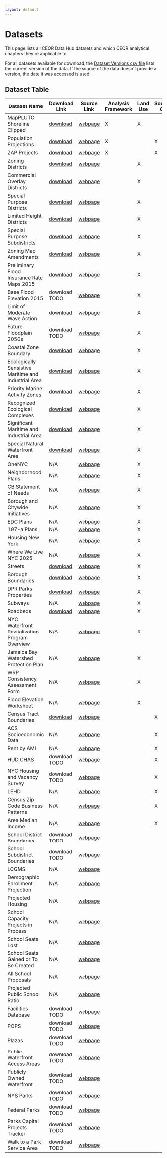 ```yaml
---
layout: default
---
```


# Datasets

This page lists all CEQR Data Hub datasets and which CEQR analytical chapters they're applicable to.

For all datasets available for download, the [Dataset Versions csv file](https://nyc3.digitaloceanspaces.com/ceqr-data-hub/latest/dataset_versions.csv) lists the current version of the data. If the source of the data doesn't provide a version, the date it was accessed is used.

## Dataset Table

| Dataset Name                                         | Download Link                                                                                                                 | Source Link                                                                                                                                         | Analysis Framework | Land Use | Socioeconomic Conditions | Community Facilities | Open Space |
| ---------------------------------------------------- | ----------------------------------------------------------------------------------------------------------------------------- | --------------------------------------------------------------------------------------------------------------------------------------------------- | ------------------ | -------- | ------------------------ | -------------------- | ---------- |
| MapPLUTO Shoreline Clipped                           | [download](https://nyc3.digitaloceanspaces.com/ceqr-data-hub/latest/dcp_mappluto_clipped.shp.zip)                             | <a href="https://www.nyc.gov/site/planning/data-maps/open-data/dwn-pluto-mappluto.page" target="_blank">webpage</a>                                 | X                  | X        |                          |                      |            |
| Population Projections                               | [download](https://nyc3.digitaloceanspaces.com/ceqr-data-hub/latest/dcp_population_projects.xlsx)                             | <a href="N/A" target="_blank">webpage</a>                                                                                                           | X                  |          | X                        | X                    | X          |
| ZAP Projects                                         | [download](https://nyc3.digitaloceanspaces.com/ceqr-data-hub/latest/dcp_projects.csv)                                         | <a href="https://www.nyc.gov/site/planning/data-maps/open-data/dwn-zap.page" target="_blank">webpage</a>                                            | X                  |          | X                        |                      | X          |
| Zoning Districts                                     | [download](https://nyc3.digitaloceanspaces.com/ceqr-data-hub/latest/dcp_zoningdistricts.shp.zip)                              | <a href="https://www.nyc.gov/site/planning/data-maps/open-data/dwn-gis-zoning.page" target="_blank">webpage</a>                                     |                    | X        |                          |                      |            |
| Commercial Overlay Districts                         | [download](https://nyc3.digitaloceanspaces.com/ceqr-data-hub/latest/dcp_commercialoverlay.shp.zip)                            | <a href="https://www.nyc.gov/site/planning/data-maps/open-data/dwn-gis-zoning.page" target="_blank">webpage</a>                                     |                    | X        |                          |                      |            |
| Special Purpose Districts                            | [download](https://nyc3.digitaloceanspaces.com/ceqr-data-hub/latest/dcp_specialpurpose.shp.zip)                               | <a href="https://www.nyc.gov/site/planning/data-maps/open-data/dwn-gis-zoning.page" target="_blank">webpage</a>                                     |                    | X        |                          |                      |            |
| Limited Height Districts                             | [download](https://nyc3.digitaloceanspaces.com/ceqr-data-hub/latest/dcp_limitedheight.shp.zip)                                | <a href="https://www.nyc.gov/site/planning/data-maps/open-data/dwn-gis-zoning.page" target="_blank">webpage</a>                                     |                    | X        |                          |                      |            |
| Special Purpose Subdistricts                         | [download](https://nyc3.digitaloceanspaces.com/ceqr-data-hub/latest/dcp_specialpurposesubdistricts.shp.zip)                   | <a href="https://www.nyc.gov/site/planning/data-maps/open-data/dwn-gis-zoning.page" target="_blank">webpage</a>                                     |                    | X        |                          |                      |            |
| Zoning Map Amendments                                | [download](https://nyc3.digitaloceanspaces.com/ceqr-data-hub/latest/dcp_zoningmapamendments.shp.zip)                          | <a href="https://www.nyc.gov/site/planning/data-maps/open-data/dwn-gis-zoning.page" target="_blank">webpage</a>                                     |                    | X        |                          |                      |            |
| Preliminary Flood Insurance Rate Maps 2015           | [download](https://nyc3.digitaloceanspaces.com/ceqr-data-hub/latest/dcp_pfirms.shp.zip)                                       | <a href="https://dcp.maps.arcgis.com/home/item.html?id=1e56cf3d576849d1a6936f9cdcd3511d" target="_blank">webpage</a>                                |                    | X        |                          |                      |            |
| Base Flood Elevation 2015                            | download TODO                                                                                                                 | <a href="https://dcp.maps.arcgis.com/home/item.html?id=5268a74fd4b04a7894c9b85ef7a8a6a3" target="_blank">webpage</a>                                |                    | X        |                          |                      |            |
| Limit of Moderate Wave Action                        | [download](https://nyc3.digitaloceanspaces.com/ceqr-data-hub/latest/dcp_limwa.shp.zip)                                        | <a href="https://dcp.maps.arcgis.com/home/item.html?id=e089b65f8a914c80ab72082a1522c7f2" target="_blank">webpage</a>                                |                    | X        |                          |                      |            |
| Future Floodplain 2050s                              | download TODO                                                                                                                 | <a href="https://dcp.maps.arcgis.com/home/item.html?id=cc996fdd1a134d18a6ae7e3a1ecfe84b" target="_blank">webpage</a>                                |                    | X        |                          |                      |            |
| Coastal Zone Boundary                                | [download](https://nyc3.digitaloceanspaces.com/ceqr-data-hub/latest/dcp_wrp_coastal_zone_boundary.shp.zip)                    | <a href="https://www.nyc.gov/site/planning/data-maps/open-data/dwn-wrp.page" target="_blank">webpage</a>                                            |                    | X        |                          |                      |            |
| Ecologically Sensistive Maritime and Industrial Area | [download](https://nyc3.digitaloceanspaces.com/ceqr-data-hub/latest/dcp_wrp_sensitive_maritime_and_industrial_area.shp.zip)   | <a href="https://www.nyc.gov/site/planning/data-maps/open-data/dwn-wrp.page" target="_blank">webpage</a>                                            |                    | X        |                          |                      |            |
| Priority Marine Activity Zones                       | [download](https://nyc3.digitaloceanspaces.com/ceqr-data-hub/latest/dcp_wrp_priority_marine_activity_zones.shp.zip)           | <a href="https://www.nyc.gov/site/planning/data-maps/open-data/dwn-wrp.page" target="_blank">webpage</a>                                            |                    | X        |                          |                      |            |
| Recognized Ecological Complexes                      | [download](https://nyc3.digitaloceanspaces.com/ceqr-data-hub/latest/dcp_wrp_recognized_ecological_complexes.shp.zip)          | <a href="https://www.nyc.gov/site/planning/data-maps/open-data/dwn-wrp.page" target="_blank">webpage</a>                                            |                    | X        |                          |                      |            |
| Significant Maritime and Industrial Area             | [download](https://nyc3.digitaloceanspaces.com/ceqr-data-hub/latest/dcp_wrp_significant_maritime_and_industrial_area.shp.zip) | <a href="https://www.nyc.gov/site/planning/data-maps/open-data/dwn-wrp.page" target="_blank">webpage</a>                                            |                    | X        |                          |                      |            |
| Special Natural Waterfront Area                      | [download](https://nyc3.digitaloceanspaces.com/ceqr-data-hub/latest/dcp_wrp_special_natural_waterfront_areas.shp.zip)         | <a href="https://www.nyc.gov/site/planning/data-maps/open-data/dwn-wrp.page" target="_blank">webpage</a>                                            |                    | X        |                          |                      |            |
| OneNYC                                               | N/A                                                                                                                           | <a href="https://climate.cityofnewyork.us/reports/onenyc-2050/" target="_blank">webpage</a>                                                         |                    | X        |                          |                      |            |
| Neighborhood Plans                                   | N/A                                                                                                                           | <a href="https://www.nyc.gov/site/hpd/services-and-information/neighborhood-planning.page" target="_blank">webpage</a>                              |                    | X        |                          |                      |            |
| CB Statement of Needs                                | N/A                                                                                                                           | <a href="https://communityprofiles.planning.nyc.gov/" target="_blank">webpage</a>                                                                   |                    | X        |                          |                      |            |
| Borough and Citywide Initiatives                     | N/A                                                                                                                           | <a href="https://www.nyc.gov/site/planning/plans/city-wide.page" target="_blank">webpage</a>                                                        |                    | X        |                          |                      |            |
| EDC Plans                                            | N/A                                                                                                                           | <a href="https://edc.nyc/explore-our-work" target="_blank">webpage</a>                                                                              |                    | X        |                          |                      |            |
| 197-a Plans                                          | N/A                                                                                                                           | <a href="https://www.nyc.gov/site/planning/community/community-based-planning.page" target="_blank">webpage</a>                                     |                    | X        |                          |                      |            |
| Housing New York                                     | N/A                                                                                                                           | <a href="https://www.nyc.gov/site/housing/index.page" target="_blank">webpage</a>                                                                   |                    | X        |                          |                      |            |
| Where We Live NYC 2025                               | N/A                                                                                                                           | <a href="https://wherewelive.cityofnewyork.us/" target="_blank">webpage</a>                                                                         |                    | X        |                          |                      |            |
| Streets                                              | [download](https://nyc3.digitaloceanspaces.com/ceqr-data-hub/latest/dcp_lion.shp.zip)                                         | <a href="https://www.nyc.gov/site/planning/data-maps/open-data/dwn-lion.page" target="_blank">webpage</a>                                           |                    | X        |                          |                      |            |
| Borough Boundaries                                   | [download](https://nyc3.digitaloceanspaces.com/ceqr-data-hub/latest/dcp_boroboundaries.shp.zip)                               | <a href="https://www.nyc.gov/site/planning/data-maps/open-data/districts-download-metadata.page" target="_blank">webpage</a>                        |                    | X        |                          |                      |            |
| DPR Parks Properties                                 | [download](https://nyc3.digitaloceanspaces.com/ceqr-data-hub/latest/dpr_parksproperties.shp.zip)                              | <a href="https://data.cityofnewyork.us/Recreation/Parks-Properties/enfh-gkve/about_data" target="_blank">webpage</a>                                |                    | X        |                          |                      | X          |
| Subways                                              | N/A                                                                                                                           | <a href="https://www.mta.info/developers" target="_blank">webpage</a>                                                                               |                    | X        |                          |                      |            |
| Roadbeds                                             | [download](https://nyc3.digitaloceanspaces.com/ceqr-data-hub/latest/doitt_roadbed.shp.zip)                                    | <a href="https://data.cityofnewyork.us/Transportation/NYC-Planimetric-Database-Roadbed/i36f-5ih7/about_data" target="_blank">webpage</a>            |                    | X        |                          |                      |            |
| NYC Waterfront Revitalization Program Overview       | N/A                                                                                                                           | <a href="https://www.nyc.gov/site/planning/planning-level/waterfront/wrp/wrp.page" target="_blank">webpage</a>                                      |                    | X        |                          |                      |            |
| Jamaica Bay Watershed Protection Plan                | N/A                                                                                                                           | <a href="https://www.nyc.gov/assets/oec/Jamaica_Bay_Watershed_Protection_Plan.pdf" target="_blank">webpage</a>                                      |                    | X        |                          |                      |            |
| WRP Consistency Assessment Form                      | N/A                                                                                                                           | <a href="https://www.nyc.gov/assets/planning/download/pdf/applicants/wrp/wrpform2016.pdf" target="_blank">webpage</a>                               |                    | X        |                          |                      |            |
| Flood Elevation Worksheet                            | N/A                                                                                                                           | <a href="https://www.nyc.gov/site/planning/planning-level/waterfront/wrp/wrp.page" target="_blank">webpage</a>                                      |                    | X        |                          |                      |            |
| Census Tract Boundaries                              | [download](https://nyc3.digitaloceanspaces.com/ceqr-data-hub/latest/dcp_ct2020_wi.shp.zip)                                    | <a href="https://www.nyc.gov/site/planning/planning-level/waterfront/wrp/wrp.page" target="_blank">webpage</a>                                      |                    |          | X                        | X                    | X          |
| ACS Socioeconomic Data                               | N/A                                                                                                                           | <a href="https://popfactfinder.planning.nyc.gov/" target="_blank">webpage</a>                                                                       |                    |          | X                        |                      | X          |
| Rent by AMI                                          | N/A                                                                                                                           | <a href="https://www.nyc.gov/site/hpd/services-and-information/area-median-income.page" target="_blank">webpage</a>                                 |                    |          | X                        |                      |            |
| HUD CHAS                                             | download TODO                                                                                                                 | <a href="https://www.huduser.gov/portal/datasets/cp.html" target="_blank">webpage</a>                                                               |                    |          | X                        |                      |            |
| NYC Housing and Vacancy Survey                       | download TODO                                                                                                                 | <a href="https://www.census.gov/programs-surveys/nychvs.html" target="_blank">webpage</a>                                                           |                    |          | X                        |                      |            |
| LEHD                                                 | N/A                                                                                                                           | <a href="https://lehd.ces.census.gov/data/#lodes" target="_blank">webpage</a>                                                                       |                    |          | X                        |                      |            |
| Census Zip Code Business Patterns                    | N/A                                                                                                                           | <a href="https://www.census.gov/data/developers/data-sets/cbp-zbp/zbp-api.html" target="_blank">webpage</a>                                         |                    |          | X                        |                      |            |
| Area Median Income                                   | N/A                                                                                                                           | <a href="https://www.nyc.gov/site/hpd/services-and-information/area-median-income.page" target="_blank">webpage</a>                                 |                    |          | X                        |                      |            |
| School District Boundaries                           | download TODO                                                                                                                 | <a href="https://services5.arcgis.com/GfwWNkhOj9bNBqoJ/ArcGIS/rest/services/NYC_School_Districts/FeatureServer/0" target="_blank">webpage</a>       |                    |          |                          | X                    |            |
| School Subdistrict Boundaries                        | download TODO                                                                                                                 | <a href="https://www.nycsca.org/Community/Capital-Plan-Reports-Data#Sub-District-Maps-335" target="_blank">webpage</a>                              |                    |          |                          | X                    |            |
| LCGMS                                                | N/A                                                                                                                           | <a href="nycenet.edu/PublicApps/LCGMS.aspx" target="_blank">webpage</a>                                                                             |                    |          |                          | X                    |            |
| Demographic Enrollment Projection                    | N/A                                                                                                                           | <a href="https://www.nycsca.org/Community/Capital-Plan-Reports-Data#Local-Law-167-Reports-352" target="_blank">webpage</a>                          |                    |          |                          | X                    |            |
| Projected Housing                                    | N/A                                                                                                                           | <a href="https://www.nycsca.org/Community/Capital-Plan-Reports-Data#Local-Law-167-Reports-352" target="_blank">webpage</a>                          |                    |          |                          | X                    |            |
| School Capacity Projects in Process                  | N/A                                                                                                                           | <a href="https://www.nycsca.org/Community/Capital-Plan-Reports-Data#Local-Law-167-Reports-352" target="_blank">webpage</a>                          |                    |          |                          | X                    |            |
| School Seats Lost                                    | N/A                                                                                                                           | <a href="https://www.nycsca.org/Community/Capital-Plan-Reports-Data#Local-Law-167-Reports-352" target="_blank">webpage</a>                          |                    |          |                          | X                    |            |
| School Seats Gained or To Be Created                 | N/A                                                                                                                           | <a href="https://www.nycsca.org/Community/Capital-Plan-Reports-Data#Local-Law-167-Reports-352" target="_blank">webpage</a>                          |                    |          |                          | X                    |            |
| All School Proposals                                 | N/A                                                                                                                           | <a href="https://www.nycsca.org/Community/Capital-Plan-Reports-Data#Housing-Projections-70" target="_blank">webpage</a>                             |                    |          |                          | X                    |            |
| Projected Public School Ratio                        | N/A                                                                                                                           | <a href="https://www.nycsca.org/Community/Capital-Plan-Reports-Data#Housing-Projections-70" target="_blank">webpage</a>                             |                    |          |                          | X                    |            |
| Facilities Database                                  | download TODO                                                                                                                 | <a href="https://www.nyc.gov/site/planning/data-maps/open-data/dwn-selfac.page" target="_blank">webpage</a>                                         |                    |          |                          | X                    |            |
| POPS                                                 | download TODO                                                                                                                 | <a href="https://data.cityofnewyork.us/City-Government/Privately-Owned-Public-Spaces-POPS-/rvih-nhyn/about_data" target="_blank">webpage</a>        |                    |          |                          |                      | X          |
| Plazas                                               | download TODO                                                                                                                 | <a href="https://data.cityofnewyork.us/Transportation/NYC-DOT-Pedestrian-Plazas/k5k6-6jex/about_data" target="_blank">webpage</a>                   |                    |          |                          |                      | X          |
| Public Waterfront Access Areas                       | download TODO                                                                                                                 | <a href="https://www.nyc.gov/site/planning/data-maps/open-data/dwn-waterfront.page" target="_blank">webpage</a>                                     |                    |          |                          |                      | X          |
| Publicly Owned Waterfront                            | download TODO                                                                                                                 | <a href="https://www.nyc.gov/site/planning/data-maps/open-data/dwn-waterfront.page" target="_blank">webpage</a>                                     |                    |          |                          |                      | X          |
| NYS Parks                                            | download TODO                                                                                                                 | <a href="https://data.gis.ny.gov/datasets/nysparks::ny-state-parks-property/about" target="_blank">webpage</a>                                      |                    |          |                          |                      | X          |
| Federal Parks                                        | download TODO                                                                                                                 | <a href="N/A" target="_blank">webpage</a>                                                                                                           |                    |          |                          |                      | X          |
| Parks Capital Projects Tracker                       | download TODO                                                                                                                 | <a href="https://www.nycgovparks.org/planning-and-building/capital-project-tracker/upcoming" target="_blank">webpage</a>                            |                    |          |                          |                      | X          |
| Walk to a Park Service Area                          | download TODO                                                                                                                 | <a href="https://data.cityofnewyork.us/dataset/Walk-to-a-Park-Service-Area-for-CEQR-Open-Space-As/k66c-pzws/about_data" target="_blank">webpage</a> |                    |          |                          |                      | X          |
